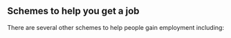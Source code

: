 ##  Schemes to help you get a job

There are several other schemes to help people gain employment including:
